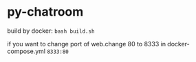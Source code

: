 # py-chatroom

build by docker:
`bash build.sh`

if you want to change port of web.change 80 to 8333 in docker-compose.yml
`8333:80`
  
